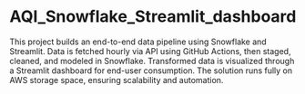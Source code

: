 # AQI_Snowflake_Streamlit_dashboard

This project builds an end-to-end data pipeline using Snowflake and Streamlit. Data is fetched hourly via API using GitHub Actions, then staged, cleaned, and modeled in Snowflake. Transformed data is visualized through a Streamlit dashboard for end-user consumption. The solution runs fully on AWS storage space, ensuring scalability and automation.
